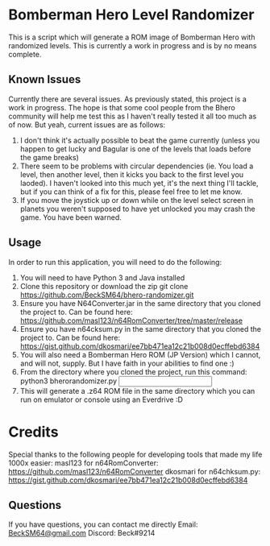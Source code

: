 # Bomberman Hero Level Randomizer
This is a script which will generate a ROM image of Bomberman Hero with randomized levels. This is currently a work in progress and is by no means complete.

## Known Issues
Currently there are several issues. As previously stated, this project is a work in progress. The hope is that some cool people from the Bhero community will help me test this as I haven't really tested it all too much as of now. But yeah, current issues are as follows:
1. I don't think it's actually possible to beat the game currently (unless you happen to get lucky and Bagular is one of the levels that loads before the game breaks)
2. There seem to be problems with circular dependencies (ie. You load a level, then another level, then it kicks you back to the first level you laoded). I haven't looked into this much yet, it's the next thing I'll tackle, but if you can think of a fix for this, please feel free to let me know.
3. If you move the joystick up or down while on the level select screen in planets you weren't supposed to have yet unlocked you may crash the game. You have been warned.

## Usage
In order to run this application, you will need to do the following:
1. You will need to have Python 3 and Java installed
2. Clone this repository or download the zip        git clone https://github.com/BeckSM64/bhero-randomizer.git
3. Ensure you have N64Converter.jar in the same directory that you cloned the project to. Can be found here: https://github.com/masl123/n64RomConverter/tree/master/release
4. Ensure you have n64cksum.py in the same directory that you cloned the project to. Can be found here: https://gist.github.com/dkosmari/ee7bb471ea12c21b008d0ecffebd6384
5. You will also need a Bomberman Hero ROM (JP Version) which I cannot, and will not, supply. But I have faith in your abilities to find one :)
6. From the directory where you cloned the project, run this command:       python3 bherorandomizer.py <input file>
7. This will generate a .z64 ROM file in the same directory which you can run on emulator or console using an Everdrive :D

# Credits
Special thanks to the following people for developing tools that made my life 1000x easier:
masl123 for n64RomConverter: https://github.com/masl123/n64RomConverter
dkosmari for n64chksum.py: https://gist.github.com/dkosmari/ee7bb471ea12c21b008d0ecffebd6384

## Questions
If you have questions, you can contact me directly
Email: BeckSM64@gmail.com
Discord: Beck#9214